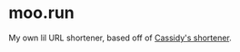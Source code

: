 # moo.run

My own lil URL shortener, based off of [Cassidy's shortener](https://github.com/cassidoo/cass.run).
